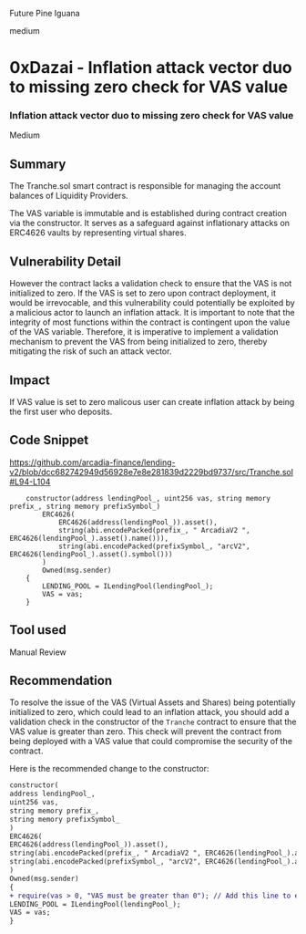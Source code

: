 Future Pine Iguana

medium

# 0xDazai - Inflation attack vector duo to missing zero check for VAS value

### Inflation attack vector duo to missing zero check for VAS value

Medium

## Summary

The Tranche.sol smart contract is responsible for managing the account balances of Liquidity Providers. 

The VAS variable is immutable and is established during contract creation via the constructor. It serves as a safeguard against inflationary attacks on ERC4626 vaults by representing virtual shares. 

## Vulnerability Detail

However the contract lacks a validation check to ensure that the VAS is not initialized to zero. If the VAS is set to zero upon contract deployment, it would be irrevocable, and this vulnerability could potentially be exploited by a malicious actor to launch an inflation attack. It is important to note that the integrity of most functions within the contract is contingent upon the value of the VAS variable. Therefore, it is imperative to implement a validation mechanism to prevent the VAS from being initialized to zero, thereby mitigating the risk of such an attack vector.

## Impact

If VAS value is set to zero malicous user can create inflation attack by being the first user who deposits.

## Code Snippet

https://github.com/arcadia-finance/lending-v2/blob/dcc682742949d56928e7e8e281839d2229bd9737/src/Tranche.sol#L94-L104

```solidity
    constructor(address lendingPool_, uint256 vas, string memory prefix_, string memory prefixSymbol_)
        ERC4626(
            ERC4626(address(lendingPool_)).asset(),
            string(abi.encodePacked(prefix_, " ArcadiaV2 ", ERC4626(lendingPool_).asset().name())),
            string(abi.encodePacked(prefixSymbol_, "arcV2", ERC4626(lendingPool_).asset().symbol()))
        )
        Owned(msg.sender)
    {
        LENDING_POOL = ILendingPool(lendingPool_);
        VAS = vas;
    }
```
## Tool used

Manual Review

## Recommendation

To resolve the issue of the VAS (Virtual Assets and Shares) being potentially initialized to zero, which could lead to an inflation attack, you should add a validation check in the constructor of the `Tranche` contract to ensure that the VAS value is greater than zero. This check will prevent the contract from being deployed with a VAS value that could compromise the security of the contract.

Here is the recommended change to the constructor:

```diff
constructor(
address lendingPool_,
uint256 vas,
string memory prefix_,
string memory prefixSymbol_
)
ERC4626(
ERC4626(address(lendingPool_)).asset(),
string(abi.encodePacked(prefix_, " ArcadiaV2 ", ERC4626(lendingPool_).asset().name())),
string(abi.encodePacked(prefixSymbol_, "arcV2", ERC4626(lendingPool_).asset().symbol()))
)
Owned(msg.sender)
{
+ require(vas > 0, "VAS must be greater than 0"); // Add this line to ensure VAS is greater than zero
LENDING_POOL = ILendingPool(lendingPool_);
VAS = vas;
}
```
